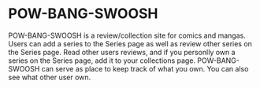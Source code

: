 # **POW-BANG-SWOOSH**

POW-BANG-SWOOSH is a review/collection site for comics and mangas. Users can add a series to the Series page as well as review other series on the Series page. Read other users reviews, and if you personlly own a series on the Series page, add it to your collections page. POW-BANG-SWOOSH can serve as place to keep track of what you own. You can also see what other user own. 